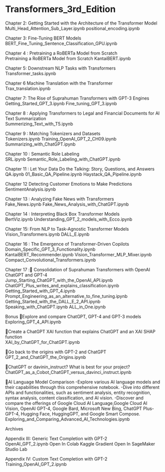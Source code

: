 # Transformers_3rd_Edition

Chapter 2: Getting Started with the Architecture of the Transformer Model				
Multi_Head_Attention_Sub_Layer.ipynb
positional_encoding.ipynb

Chapter 3: Fine-Tuning BERT Models				
BERT_Fine_Tuning_Sentence_Classification_GPU.ipynb

Chapter 4 : Pretraining a RoBERTa Model from Scratch				
Pretraining a RoBERTa Model from Scratch
KantaiBERT.ipynb

Chapter 5: Downstream NLP Tasks with Transformers				
Transformer_tasks.ipynb

Chapter 6 Machine Translation with the Transformer				
Trax_translation.ipynb

Chapter 7: The Rise of Suprahuman Transformers with GPT-3 Engines				
Getting_Started_GPT_3.ipynb
Fine_tuning_GPT_3.ipynb

Chapter 8 : Applying Transformers to Legal and Financial Documents for AI Text Summarization				
Summerizing_Text_with_T5.ipynb

Chapter 9 : Matching Tokenizers and Datasets				
Tokenizers.ipynb
Training_OpenAI_GPT_2_CH09.ipynb
Summarizing_with_ChatGPT.ipynb

Chapter 10 : Semantic Role Labeling				
SRL.ipynb
Semantic_Role_Labeling_with_ChatGPT.ipynb

Chapter 11 : Let Your Data Do the Talking: Story, Questions, and Answers				
QA.ipynb
01_Basic_QA_Pipeline.ipynb
Haystack_QA_Pipeline.ipynb


Chapter 12 Detecting Customer Emotions to Make Predictions				
SentimentAnalysis.ipynb

Chapter 13 : Analyzing Fake News with Transformers				
Fake_News.ipynb
Fake_News_Analysis_with_ChatGPT.ipynb

Chapter 14 : Interpreting Black Box Transformer Models				
BertViz.ipynb
Understanding_GPT_2_models_with_Ecco.ipynb

Chapter 15: From NLP to Task-Agnostic Transformer Models				
Vision_Transformers.ipynb
DALL_E.ipynb

Chapter 16 : The Emergence of Transformer-Driven Copilots				
Domain_Specific_GPT_3_Functionality.ipynb
KantaiBERT_Recommender.ipynb
Vision_Transformer_MLP_Mixer.ipynb
Compact_Convolutional_Transformers.ipynb

Chapter 17 :🐬 Consolidation of Suprahuman Transformers with OpenAI ChatGPT and GPT-4				
Jump_Starting_ChatGPT_with_the_OpenAI_API.ipynb
ChatGPT_Plus_writes_and_explains_classification.ipynb
Getting_Started_with_GPT_4.ipynb
Prompt_Engineering_as_an_alternative_to_fine_tuning.ipynb
Getting_Started_with_the_DALL_E_2_API.ipynb
Speaking_with_ChatGPT.ipynb
ALL_in_One.ipynb

Bonus
🐬Explore and compare ChatGPT, GPT-4 and GPT-3 models				
Exploring_GPT_4_API.ipynb	

🐬Create a ChatGPT XAI function that explains ChatGPT and an XAI SHAP function				
XAI_by_ChatGPT_for_ChatGPT.ipynb	

🐬Go back to the origins with GPT-2 and ChatGPT				
GPT_2_and_ChatGPT_the_Origins.ipynb	

🐬ChatGPT or davinin_instruct? What is best for your project?				
ChatGPT_as_a_Cobot_ChatGPT_versus_davinci_instruct.ipynb	

🐬AI Language Model Comparison
-Explore various AI language models and their capabilities through this comprehensive notebook.
-Dive into different APIs and functionalities, such as sentiment analysis, entity recognition, syntax analysis, content classification, and AI vision.
-Discover and compare the offerings of Google Cloud AI Language,Google Cloud AI Vision, OpenAI GPT-4, Google Bard, Microsoft New Bing, ChatGPT Plus-GPT-4, Hugging Face, HuggingGPT, and Google Smart Compose.				
Exploring_and_Comparing_Advanced_AI_Technologies.ipynb

Archives

Appendix III: Generic Text Completion with GPT-2				
OpenAI_GPT_2.ipynb
Open In Colab	Kaggle	Gradient	Open In SageMaker Studio Lab

Appendix IV: Custom Text Completion with GPT-2				
Training_OpenAI_GPT_2.ipynb
